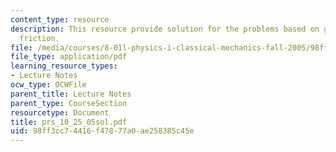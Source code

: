 ```yaml
---
content_type: resource
description: This resource provide solution for the problems based on gravity and
  friction.
file: /media/courses/8-01l-physics-i-classical-mechanics-fall-2005/98ff3cc74416f47877a0ae258385c45e_prs_10_25_05sol.pdf
file_type: application/pdf
learning_resource_types:
- Lecture Notes
ocw_type: OCWFile
parent_title: Lecture Notes
parent_type: CourseSection
resourcetype: Document
title: prs_10_25_05sol.pdf
uid: 98ff3cc7-4416-f478-77a0-ae258385c45e
---
```


